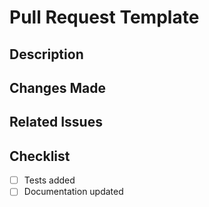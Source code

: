 # Pull Request Template

## Description

## Changes Made

## Related Issues

## Checklist
- [ ] Tests added
- [ ] Documentation updated
